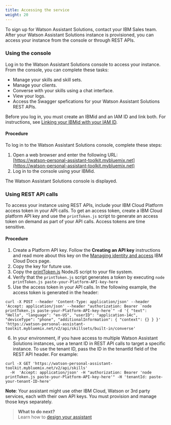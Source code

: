 ```yaml
---
title: Accessing the service
weight: 20
---
```

To sign up for Watson Assistant Solutions, contact your IBM Sales team. After your Watson Assistant Solutions instance is provisioned, you can access your instance from the console or through REST APIs.

### Using the console
Log in to the Watson Assistant Solutions console to access your instance.  From the console, you can complete these tasks:
- Manage your skills and skill sets.
- Manage your clients.
- Converse with your skills using a chat interface.
- View your logs.
- Access the Swagger spefications for your Watson Assistant Solutions REST APIs.<br>

Before you log in, you must create an IBMid and an IAM ID and link both.  For instructions, see [Linking your IBMid with your IAM ID]({{site.baseurl}}/further-topics/login-with-IBMid/).

#### Procedure
To log in to the Watson Assistant Solutions console, complete these steps:
1. Open a web browser and enter the following URL:<br/>[https://watson-personal-assistant-toolkit.mybluemix.net](https://watson-personal-assistant-toolkit.mybluemix.net)
2. Log in to the console using your IBMid.<br/>

The Watson Assistant Solutions console is displayed.

### Using REST API calls
To access your instance  using REST APIs, include your IBM Cloud Platform access token in your API calls. To get an access token, create a IBM Cloud platform API key and use the `printToken.js` script to generate an access token on demand as part of your API calls. Access tokens are time sensitive.

#### Procedure
1. Create a Platform API key.  Follow the **Creating an API key** instructions and read more about this key on the [Managing identity and access](https://console.bluemix.net/docs/iam/userid_keys.html#creating-an-api-key) IBM Cloud Docs page.
2. Copy the key for future use.
3. Copy the [printToken.js]({{site.baseurl}}/assets/scripts/printToken.js) NodeJS script to your file system.
4. Verify that the `printToken.js` script generates a token by executing `node printToken.js paste-your-Platform-API-key-here`
5. Use the access token in your API calls. In the following example, the access token is generated in the header: 
```shell
curl -X POST --header 'Content-Type: application/json' --header 'Accept: application/json' --header "authorization: Bearer `node printToken.js paste-your-Platform-API-key-here`" -d '{ "text": "Hello", "language": "en-US", "userID": "application-14c", "deviceType": "phone", "additionalInformation": { "context": {} } }' 'https://watson-personal-assistant-toolkit.mybluemix.net/v2/api/skillsets/built-in/converse'
```
6. In your environment, if you have access to multiple Watson Assistant Solutions instances, use a tenant ID in REST API calls to target a specific instance.  To use the tenant ID, pass the ID in the tenantId field of the REST API header. For example:
```shell
curl -X GET 'https://watson-personal-assistant-toolkit.mybluemix.net/v2/api/skills'
  -H  'Accept: application/json' -H "authorization: Bearer 'node printToken.js paste-your-Platform-API-key-here'" -H 'tenantId: paste-your-tenant-ID-here'
```

**Note**: Your assistant might use other IBM Cloud, Watson or 3rd party services, each with their own API keys. You must provision and manage those keys separately.

> **What to do next?**<br/>
Learn how to [design your assistant]({{site.baseurl}}/design/how-to-design-your-assistant)
